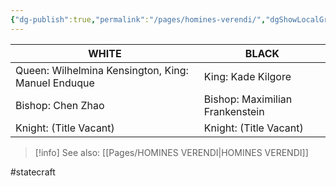 ```yaml
---
{"dg-publish":true,"permalink":"/pages/homines-verendi/","dgShowLocalGraph":true}
---
```



| WHITE                                              | BLACK                           |
| -------------------------------------------------- | ------------------------------- |
| Queen: Wilhelmina Kensington, King: Manuel Enduque | King: Kade Kilgore              |
| Bishop: Chen Zhao                                  | Bishop: Maximilian Frankenstein |
| Knight: (Title Vacant)                             | Knight: (Title Vacant)          |

>[!info] See also:
>[[Pages/HOMINES VERENDI\|HOMINES VERENDI]]

#statecraft 